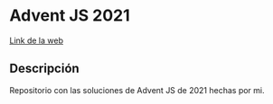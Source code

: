 # Advent JS 2021

[Link de la web](https://adventjs.dev/)

## Descripción

Repositorio con las soluciones de Advent JS de 2021 hechas por mi.
